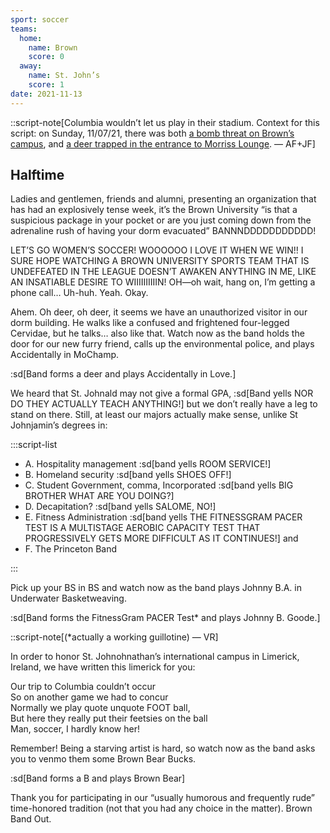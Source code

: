 ```yaml
---
sport: soccer
teams:
  home:
    name: Brown
    score: 0
  away:
    name: St. John’s
    score: 1
date: 2021-11-13
---
```


::script-note[Columbia wouldn’t let us play in their stadium. Context for this script: on Sunday, 11/07/21, there was both [a bomb threat on Brown’s campus](https://www.browndailyherald.com/article/2021/11/brown-evacuates-students-due-to-bomb-threat), and [a deer trapped in the entrance to Morriss Lounge](https://www.browndailyherald.com/article/2021/11/deer-entered-morris-hall). — AF+JF]

## Halftime

Ladies and gentlemen, friends and alumni, presenting an organization that has had an explosively tense week, it’s the Brown University “is that a suspicious package in your pocket or are you just coming down from the adrenaline rush of having your dorm evacuated” BANNNDDDDDDDDDDD!

LET’S GO WOMEN’S SOCCER! WOOOOOO I LOVE IT WHEN WE WIN!! I SURE HOPE WATCHING A BROWN UNIVERSITY SPORTS TEAM THAT IS UNDEFEATED IN THE LEAGUE DOESN’T AWAKEN ANYTHING IN ME, LIKE AN INSATIABLE DESIRE TO WIIIIIIIIIIN! OH—oh wait, hang on, I’m getting a phone call… Uh-huh. Yeah. Okay.

Ahem. Oh deer, oh deer, it seems we have an unauthorized visitor in our dorm building. He walks like a confused and frightened four-legged Cervidae, but he talks… also like that. Watch now as the band holds the door for our new furry friend, calls up the environmental police, and plays Accidentally in MoChamp.

:sd[Band forms a deer and plays Accidentally in Love.]

We heard that St. Johnald may not give a formal GPA, :sd[Band yells NOR DO THEY ACTUALLY TEACH ANYTHING!] but we don’t really have a leg to stand on there. Still, at least our majors actually make sense, unlike St Johnjamin’s degrees in:

:::script-list

- A. Hospitality management :sd[band yells ROOM SERVICE!]
- B. Homeland security :sd[band yells SHOES OFF!]
- C. Student Government, comma, Incorporated :sd[band yells BIG BROTHER WHAT ARE YOU DOING?]
- D. Decapitation? :sd[band yells SALOME, NO!]
- E. Fitness Administration :sd[band yells THE FITNESSGRAM PACER TEST IS A MULTISTAGE AEROBIC CAPACITY TEST THAT PROGRESSIVELY GETS MORE DIFFICULT AS IT CONTINUES!] and
- F. The Princeton Band

:::

Pick up your BS in BS and watch now as the band plays Johnny B.A. in Underwater Basketweaving.

:sd[Band forms the FitnessGram PACER Test* and plays Johnny B. Goode.]

::script-note[(*actually a working guillotine) — VR]

In order to honor St. Johnohnathan’s international campus in Limerick, Ireland, we have written this limerick for you:

Our trip to Columbia couldn’t occur\
So on another game we had to concur\
Normally we play quote unquote FOOT ball,\
But here they really put their feetsies on the ball\
Man, soccer, I hardly know her!

Remember! Being a starving artist is hard, so watch now as the band asks you to venmo them some Brown Bear Bucks.

:sd[Band forms a B and plays Brown Bear]

Thank you for participating in our “usually humorous and frequently rude” time-honored tradition (not that you had any choice in the matter). Brown Band Out.
